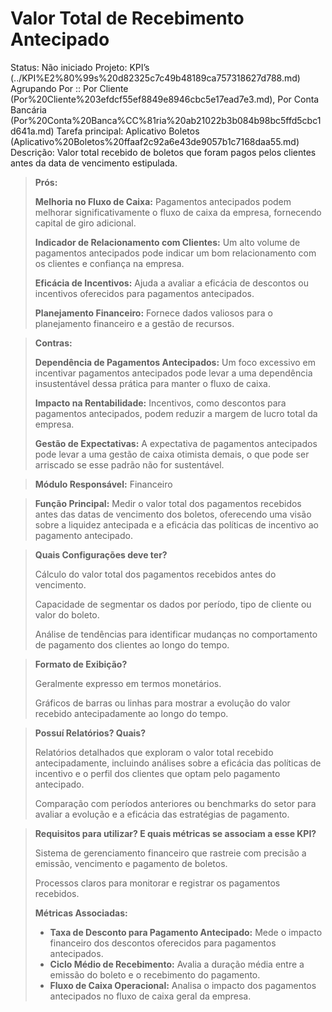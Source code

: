 # Valor Total de Recebimento Antecipado

Status: Não iniciado
Projeto: KPI’s (../KPI%E2%80%99s%20d82325c7c49b48189ca757318627d788.md)
Agrupando Por :: Por Cliente (Por%20Cliente%203efdcf55ef8849e8946cbc5e17ead7e3.md), Por Conta Bancária (Por%20Conta%20Banca%CC%81ria%20ab21022b3b084b98bc5ffd5cbc1d641a.md)
Tarefa principal: Aplicativo Boletos (Aplicativo%20Boletos%20ffaaf2c92a6e43de9057b1c7168daa55.md)
Descrição: Valor total recebido de boletos que foram pagos pelos clientes antes da data de vencimento estipulada.

> **Prós:**
> 
> 
> **Melhoria no Fluxo de Caixa:** Pagamentos antecipados podem melhorar significativamente o fluxo de caixa da empresa, fornecendo capital de giro adicional.
> 
> **Indicador de Relacionamento com Clientes:** Um alto volume de pagamentos antecipados pode indicar um bom relacionamento com os clientes e confiança na empresa.
> 
> **Eficácia de Incentivos:** Ajuda a avaliar a eficácia de descontos ou incentivos oferecidos para pagamentos antecipados.
> 
> **Planejamento Financeiro:** Fornece dados valiosos para o planejamento financeiro e a gestão de recursos.
> 

> **Contras:**
> 
> 
> **Dependência de Pagamentos Antecipados:** Um foco excessivo em incentivar pagamentos antecipados pode levar a uma dependência insustentável dessa prática para manter o fluxo de caixa.
> 
> **Impacto na Rentabilidade:** Incentivos, como descontos para pagamentos antecipados, podem reduzir a margem de lucro total da empresa.
> 
> **Gestão de Expectativas:** A expectativa de pagamentos antecipados pode levar a uma gestão de caixa otimista demais, o que pode ser arriscado se esse padrão não for sustentável.
> 

> **Módulo Responsável:**
Financeiro
> 

> **Função Principal:**
Medir o valor total dos pagamentos recebidos antes das datas de vencimento dos boletos, oferecendo uma visão sobre a liquidez antecipada e a eficácia das políticas de incentivo ao pagamento antecipado.
> 

> **Quais Configurações deve ter?**
> 
> 
> Cálculo do valor total dos pagamentos recebidos antes do vencimento.
> 
> Capacidade de segmentar os dados por período, tipo de cliente ou valor do boleto.
> 
> Análise de tendências para identificar mudanças no comportamento de pagamento dos clientes ao longo do tempo.
> 

> **Formato de Exibição?**
> 
> 
> Geralmente expresso em termos monetários.
> 
> Gráficos de barras ou linhas para mostrar a evolução do valor recebido antecipadamente ao longo do tempo.
> 

> **Possuí Relatórios? Quais?**
> 
> 
> Relatórios detalhados que exploram o valor total recebido antecipadamente, incluindo análises sobre a eficácia das políticas de incentivo e o perfil dos clientes que optam pelo pagamento antecipado.
> 
> Comparação com períodos anteriores ou benchmarks do setor para avaliar a evolução e a eficácia das estratégias de pagamento.
> 

> **Requisitos para utilizar? E quais métricas se associam a esse KPI?**
> 
> 
> Sistema de gerenciamento financeiro que rastreie com precisão a emissão, vencimento e pagamento de boletos.
> 
> Processos claros para monitorar e registrar os pagamentos recebidos.
> 
> **Métricas Associadas:**
> 
> - **Taxa de Desconto para Pagamento Antecipado:** Mede o impacto financeiro dos descontos oferecidos para pagamentos antecipados.
> - **Ciclo Médio de Recebimento:** Avalia a duração média entre a emissão do boleto e o recebimento do pagamento.
> - **Fluxo de Caixa Operacional:** Analisa o impacto dos pagamentos antecipados no fluxo de caixa geral da empresa.